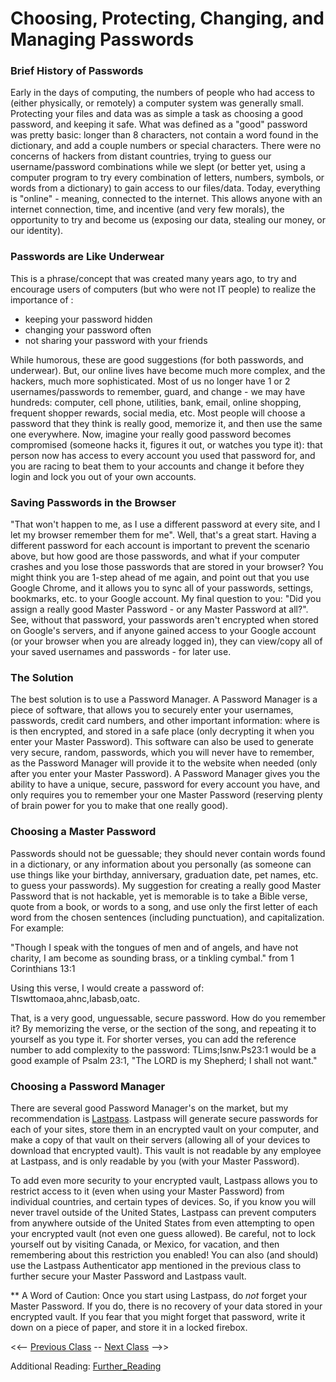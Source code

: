 # Choosing, Protecting, Changing, and Managing Passwords

### Brief History of Passwords
Early in the days of computing, the numbers of people who had access to (either physically, or remotely) a computer system was generally small.  Protecting your files and data was as simple a task as choosing a good password, and keeping it safe.  What was defined as a "good" password was pretty basic:  longer than 8 characters, not contain a word found in the dictionary, and add a couple numbers or special characters.  There were no concerns of hackers from distant countries, trying to guess our username/password combinations while we slept (or better yet, using a computer program to try every combination of letters, numbers, symbols, or words from a dictionary) to gain access to our files/data.  Today, everything is "online" - meaning, connected to the internet.  This allows anyone with an internet connection, time, and incentive (and very few morals), the opportunity to try and become us (exposing our data, stealing our money, or our identity).

### Passwords are Like Underwear
This is a phrase/concept that was created many years ago, to try and encourage users of computers (but who were not IT people) to realize the importance of :
- keeping your password hidden
- changing your password often
- not sharing your password with your friends

While humorous, these are good suggestions (for both passwords, and underwear).  But, our online lives have become much more complex, and the hackers, much more sophisticated.  Most of us no longer have 1 or 2 usernames/passwords to remember, guard, and change - we may have hundreds: computer, cell phone, utilities, bank, email, online shopping, frequent shopper rewards, social media, etc.  Most people will choose a password that they think is really good, memorize it, and then use the same one everywhere.  Now, imagine your really good password becomes compromised (someone hacks it, figures it out, or watches you type it): that person now has access to every account you used that password for, and you are racing to beat them to your accounts and change it before they login and lock you out of your own accounts.

### Saving Passwords in the Browser
"That won't happen to me, as I use a different password at every site, and I let my browser remember them for me".  Well, that's a great start.  Having a different password for each account is important to prevent the scenario above, but how good are those passwords, and what if your computer crashes and you lose those passwords that are stored in your browser?  You might think you are 1-step ahead of me again, and point out that you use Google Chrome, and it allows you to sync all of your passwords, settings, bookmarks, etc. to your Google account.  My final question to you: "Did you assign a really good Master Password - or any Master Password at all?".  See, without that password, your passwords aren't encrypted when stored on Google's servers, and if anyone gained access to your Google account (or your browser when you are already logged in), they can view/copy all of your saved usernames and passwords - for later use.

### The Solution
The best solution is to use a Password Manager.  A Password Manager is a piece of software, that allows you to securely enter your usernames, passwords, credit card numbers, and other important information: where is is then encrypted, and stored in a safe place (only decrypting it when you enter your Master Password).  This software can also be used to generate very secure, random, passwords, which you will never have to remember, as the Password Manager will provide it to the website when needed (only after you enter your Master Password).  A Password Manager gives you the ability to have a unique, secure, password for every account you have, and only requires you to remember your one Master Password (reserving plenty of brain power for you to make that one really good).

### Choosing a Master Password
Passwords should not be guessable; they should never contain words found in a dictionary, or any information about you personally (as someone can use things like your birthday, anniversary, graduation date, pet names, etc. to guess your passwords).  My suggestion for creating a really good Master Password that is not hackable, yet is memorable is to take a Bible verse, quote from a book, or words to a song, and use only the first letter of each word from the chosen sentences (including punctuation), and capitalization.  For example:

"Though I speak with the tongues of men and of angels, and have not charity, I am become as sounding brass, or a tinkling cymbal."  from 1 Corinthians 13:1

Using this verse, I would create a password of: TIswttomaoa,ahnc,Iabasb,oatc.

That, is a very good, unguessable, secure password.  How do you remember it?  By memorizing the verse, or the section of the song, and repeating it to yourself as you type it.  For shorter verses, you can add the reference number to add complexity to the password:  TLims;Isnw.Ps23:1   would be a good example of Psalm 23:1, "The LORD is my Shepherd; I shall not want."

### Choosing a Password Manager
There are several good Password Manager's on the market, but my recommendation is [Lastpass](https://lastpass.com).  Lastpass will generate secure passwords for each of your sites, store them in an encrypted vault on your computer, and make a copy of that vault on their servers (allowing all of your devices to download that encrypted vault).  This vault is not readable by any employee at Lastpass, and is only readable by you (with your Master Password).  

To add even more security to your encrypted vault, Lastpass allows you to restrict access to it (even when using your Master Password) from individual countries, and certain types of devices.  So, if you know you will never travel outside of the United States, Lastpass can prevent computers from anywhere outside of the United States from even attempting to open your encrypted vault (not even one guess allowed).  Be careful, not to lock yourself out by visiting Canada, or Mexico, for vacation, and then remembering about this restriction you enabled!  You can also (and should) use the Lastpass Authenticator app mentioned in the previous class to further secure your Master Password and Lastpass vault.

** A Word of Caution:  Once you start using Lastpass, do *not* forget your Master Password.  If you do, there is no recovery of your data stored in your encrypted vault.  If you fear that you might forget that password, write it down on a piece of paper, and store it in a locked firebox. 

<<-- [Previous Class](../Class3/README.md) -- [Next Class](../Class5/README.md) -->>

Additional Reading:
[Further_Reading](Further_reading.md)
